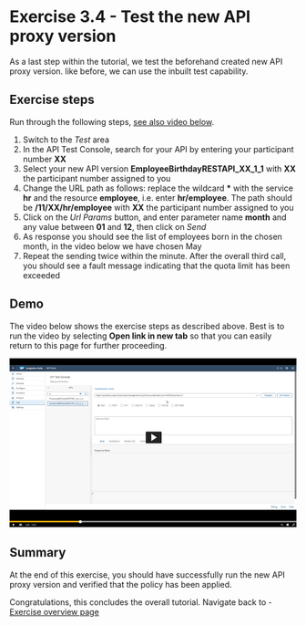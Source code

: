 # Exercise 3.4 - Test the new API proxy version

As a last step within the tutorial, we test the beforehand created new API proxy version. like before, we can use the inbuilt test capability.

## Exercise steps

Run through the following steps, [see also video below](#Demo).
1. Switch to the *Test* area
2. In the API Test Console, search for your API by entering your participant number **XX**
3. Select your new API version **EmployeeBirthdayRESTAPI_XX_1_1** with **XX** the participant number assigned to you
4. Change the URL path as follows: replace the wildcard __*__ with the service **hr** and the resource **employee**, i.e. enter **hr/employee**. The path should be **/11/XX/hr/employee** with **XX** the participant number assigned to you
5. Click on the *Url Params* button, and enter parameter name **month** and any value between **01** and **12**, then click on *Send*
6. As response you should see the list of employees born in the chosen month, in the video below we have chosen May
7. Repeat the sending twice within the minute. After the overall third call, you should see a fault message indicating that the quota limit has been exceeded

## Demo

The video below shows the exercise steps as described above. Best is to run the video by selecting **Open link in new tab** so that you can easily return to this page for further proceeding.

[![Test API version video](/exercises/ex3/images/APIM_RunNewAPIVersion_Thumbnail.png)](https://video.sap.com/media/t/1_blb5k1bl)

## Summary

At the end of this exercise, you should have successfully run the new API proxy version and verified that the policy has been applied.

Congratulations, this concludes the overall tutorial. Navigate back to - [Exercise overview page](/README.md)
